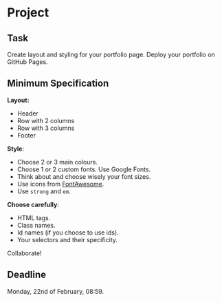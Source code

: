 # Project

## Task

Create layout and styling for your portfolio page. Deploy your portfolio on GitHub Pages.

## Minimum Specification

__Layout:__
+ Header
+ Row with 2 columns
+ Row with 3 columns
+ Footer

__Style__:
+ Choose 2 or 3 main colours.
+ Choose 1 or 2 custom fonts. Use Google Fonts.
+ Think about and choose wisely your font sizes.
+ Use icons from [FontAwesome](https://fortawesome.github.io/Font-Awesome/icons/).
+ Use `strong` and `em`.

__Choose carefully__:
+ HTML tags.
+ Class names.
+ Id names (if you choose to use ids).
+ Your selectors and their specificity.

Collaborate!

## Deadline

Monday, 22nd of February, 08:59.


